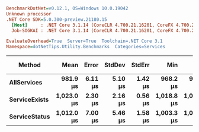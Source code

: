 ``` ini

BenchmarkDotNet=v0.12.1, OS=Windows 10.0.19042
Unknown processor
.NET Core SDK=5.0.300-preview.21180.15
  [Host]     : .NET Core 3.1.14 (CoreCLR 4.700.21.16201, CoreFX 4.700.21.16208), X64 RyuJIT
  Job-SOGKAI : .NET Core 3.1.14 (CoreCLR 4.700.21.16201, CoreFX 4.700.21.16208), X64 RyuJIT

EvaluateOverhead=True  Server=True  Toolchain=.NET Core 3.1  
Namespace=dotNetTips.Utility.Benchmarks  Categories=Services  

```
|        Method |       Mean |   Error |  StdDev |  StdErr |        Min |         Q1 |     Median |         Q3 |        Max |    Op/s | CI99.9% Margin | Iterations | Kurtosis | MValue | Skewness | Rank | LogicalGroup | Baseline | Code Size |  Gen 0 |  Gen 1 | Gen 2 | Allocated |
|-------------- |-----------:|--------:|--------:|--------:|-----------:|-----------:|-----------:|-----------:|-----------:|--------:|---------------:|-----------:|---------:|-------:|---------:|-----:|------------- |--------- |----------:|-------:|-------:|------:|----------:|
|   **AllServices** |   **981.9 μs** | **6.11 μs** | **5.10 μs** | **1.42 μs** |   **968.2 μs** |   **980.0 μs** |   **982.1 μs** |   **984.5 μs** |   **990.5 μs** | **1,018.4** |       **6.112 μs** |      **13.00** |    **4.663** |  **2.000** |  **-1.0583** |    **1** |            ***** |       **No** |   **0.18 KB** | **9.7656** | **3.9063** |     **-** | **105.17 KB** |
| **ServiceExists** | **1,023.0 μs** | **2.30 μs** | **2.16 μs** | **0.56 μs** | **1,018.8 μs** | **1,021.9 μs** | **1,023.0 μs** | **1,024.0 μs** | **1,027.0 μs** |   **977.5** |       **2.304 μs** |      **15.00** |    **2.383** |  **2.000** |   **0.0503** |    **2** |            ***** |       **No** |   **0.17 KB** | **9.7656** | **3.9063** |     **-** | **105.23 KB** |
| **ServiceStatus** | **1,012.0 μs** | **7.00 μs** | **5.46 μs** | **1.58 μs** | **1,003.3 μs** | **1,009.8 μs** | **1,010.8 μs** | **1,013.9 μs** | **1,025.0 μs** |   **988.2** |       **6.997 μs** |      **12.00** |    **3.416** |  **2.000** |   **0.7384** |    **2** |            ***** |       **No** |   **0.14 KB** | **9.7656** | **3.9063** |     **-** | **105.24 KB** |
